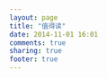 ```yaml
---
layout: page
title: "值得读"
date: 2014-11-01 16:01
comments: true
sharing: true
footer: true
---
```

<html>
<div id="ganhuo_today"></div>
<div id="ganhuo_others"></div>
<div id="ganhuo_list"></div>
<script type="text/javascript" src="http://1.toolite.sinaapp.com/droid_top/droid_top.js" charset="utf-8"></script>
</html>
